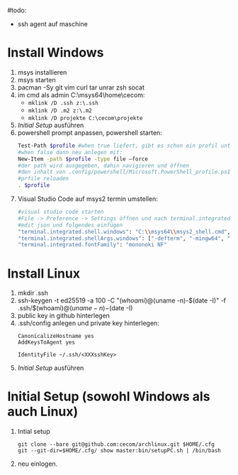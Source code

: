 #todo:
- ssh agent auf maschine

# Install Windows

1. msys installieren
1. msys starten
1. pacman -Sy git vim curl tar unrar zsh socat
1. im cmd als admin C:\msys64\home\cecom:
   - `mklink /D .ssh z:\.ssh`
   - `mklink /D .m2 z:\.m2`
   - `mklink /D projekte C:\cecom\projekte`
1. *Initial Setup* ausführen
1. powershell prompt anpassen, powershell starten:
   ```sh
   Test-Path $profile #when true liefert, gibt es schon ein profil unter: ...\Eigene Dateien\WindowsPowerShell
   #when false dann neu anlegen mit:
   New-Item -path $profile -type file –force
   #der path wird ausgegeben, dahin navigieren und öffnen
   #den inhalt von .config/powershell/Microsoft.PowerShell_profile.ps1 reinkopieren
   #prfile reloaden
   . $profile
   ```
1. Visual Studio Code auf msys2 termin umstellen:
   ```sh
   #visual studio code starten
   #File -> Preference -> Settings öffnen und nach terminal.integrated.shell.windows suchen
   #edit json und folgendes einfügen
   "terminal.integrated.shell.windows": "C:\\msys64\\msys2_shell.cmd",
   "terminal.integrated.shellArgs.windows": ["-defterm", "-mingw64", "-no-start", "-here"]
   "terminal.integrated.fontFamily": "mononoki NF"
   ```

# Install Linux
1. mkdir .ssh
1. ssh-keygen -t ed25519 -a 100 -C "$(whoami)@$(uname -n)-$(date -I)" -f .ssh/$(whoami)@$(uname -n)-$(date -I)
1. public key in github hinterlegen
1. .ssh/config anlegen und private key hinterlegen: 
   ```
   CanonicalizeHostname yes
   AddKeysToAgent yes
 
   IdentityFile ~/.ssh/<XXXsshKey>
   ```
1. *Initial Setup* ausführen

# Initial Setup (sowohl Windows als auch Linux)
1. Intial setup
   ```
   git clone --bare git@github.com:cecom/archlinux.git $HOME/.cfg
   git --git-dir=$HOME/.cfg/ show master:bin/setupPC.sh | /bin/bash
   ```
1. neu einlogen.

